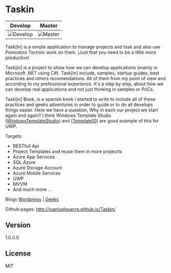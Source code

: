 Taskin
========

Develop | Master
------- | ------
![Develop](https://travis-ci.org/juanluelguerre/Taskin.svg?branch=develop) | ![Master](https://travis-ci.org/juanluelguerre/Taskin.svg?branch=master)



Task[In] is a simple applilcation to manage projects and task and also use Pomodoro Technic work on them. ¡Just that you need to be a little more productive!.

Task[in] is a project to show how we can develop applications (mainly in Microsoft .NET using C#). Task[in] include, samples, startup guides, best practices and others recomendations. All of them from my point of view and according to my professional experience. It's a step by step, about how we can develop real applications and not just thinking in samples or PoCs.

Task[in] Book, is a spanish book I started to write to include all of these practices and geeks adventures in order to guide or to do all develops things easier. Here we have a question, Why in each our project we start again and again? I think Windows Template Studio ([WindowsTemplateStudio]) and ([Template10]) are good example of this for UWP.

Targets:
- RESTfull Api
- Project Templates and reuse them in more projecrts
- Azure App Services
- SQL Azure
- Azure Storage Account 
- Azure Mobile Services
- UWP
- MVVM
- And much more ...

Blogs [Wordpress] | [Geeks]

 Github pages: http://juanluelguerre.github.io/Taskin/ 

Version
----
1.0.0.0


License
----
MIT


[Wordpress]:https://elguerre.com/
[Geeks]:http://geeks.ms/blogs/jlguerrero/
[WindowsTemplateStudio]:https://marketplace.visualstudio.com/items?itemName=WASTeamAccount.WindowsTemplateStudio
[Template10]:https://github.com/Windows-XAML/Template10/wiki
